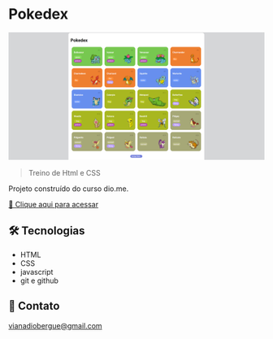 # Pokedex

![preview](./.github/preview.png)

> Treino de Html e CSS

Projeto construído do curso dio.me.

[🔗 Clique aqui para acessar](#)


## 🛠 Tecnologias

- HTML
- CSS
- javascript
- git e github

## 💛 Contato

vianadiobergue@gmail.com